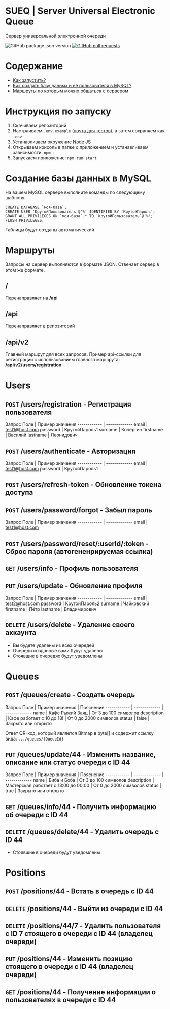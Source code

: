 # SUEQ | Server Universal Electronic Queue

Сервер универсальной электронной очереди

<p>
<img src="https://img.shields.io/github/package-json/v/NyafiRawr/SUEQ" alt="GitHub package.json version" />
<a href="https://github.com/NyafiRawr/SUEQ/pulls"><img src="https://img.shields.io/github/issues-pr/NyafiRawr/SUEQ" alt="GitHub pull requests" /></a>
<p/><p>
<p/>

# Содержание

<!--ts-->

-   [Как запустить?](./README.md#Инструкция-по-запуску)
-   [Как создать базу данных и её пользователя в MySQL?](./README.md#Создание-базы-данных-в-MySQL)
-   [Маршруты по которым можно общаться с сервером](./README.md#Маршруты)
<!--te-->

# Инструкция по запуску

1. Скачиваем репозиторий
2. Настраиваем `.env.example` ([почта для тестов](https://mailtrap.io)), а затем сохраняем как `.env`
3. Устанавливаем окружение [Node JS](https://nodejs.org/ru/download/)
4. Открываем консоль в папке с приложением и устанавливаем зависимости: `npm i`
5. Запускаем приложение: `npm run start`

# Создание базы данных в MySQL

На вашем MySQL сервере выполните команды по следующему шаблону:

```mysql
CREATE DATABASE `моя-база`;
CREATE USER 'КрутойПользователь'@'%' IDENTIFIED BY 'КрутойПароль';
GRANT ALL PRIVILEGES ON `моя-база`.* TO `КрутойПользователь`@'%';
FLUSH PRIVILEGES;
```

Таблицы будут созданы автоматический

# Маршруты

Запросы на сервер выполняются в формате JSON. Отвечает сервер в этом же формате.

## /

Перенаправляет на **/api**

## /api

Перенаправляет в репозиторий

## /api/v2

Главный маршрут для всех запросов. Пример api-ссылки для регистрации с использованием главного маршрута: **/api/v2/users/registration**

# Users

## `POST` /users/registration - Регистрация пользователя

Запрос
Поле | Пример значения
------------ | -------------
email | test1@host.com
password | КрутойПароль1
surname | Кочергин
firstname | Василий
lastname | Леонидович

## `POST` /users/authenticate - Авторизация

Запрос
Поле | Пример значения
------------ | -------------
email | test1@host.com
password | КрутойПароль1

## `POST` /users/refresh-token - Обновление токена доступа

## `POST` /users/password/forgot - Забыл пароль

Запрос
Поле | Пример значения
------------ | -------------
email | test1@host.com

## `POST` /users/password/reset/:userId/:token - Сброс пароля (автогененрируемая ссылка)

## `GET` /users/info - Профиль пользователя

## `PUT` /users/update - Обновление профиля

Запрос
Поле | Пример значения
------------ | -------------
email | test2@host.com
password | КрутойПароль2
surname | Чайковский
firstname | Пётр
lastname | Владимирович

## `DELETE` /users/delete - Удаление своего аккаунта

-   Вы будете удалены из всех очередей
-   Очереди созданные вами будут удалены
-   Стоявшие в очередях будут уведомлены

# Queues

## `POST` /queues/create - Создать очередь

Запрос
Поле | Пример значения | Пояснение
------------ | ------------- | -------------
name | Кафе Рыжий Заяц | От 3 до 100 символов
description | Кафе работает с 10 до 18! | От 0 до 2000 символов
status | false | Закрыто или открыто

Ответ
QR-код, который является Bitmap в byte[] и содержит ссылку вида: `.../queues/{QueueId}`

## `PUT` /queues/update/44 - Изменить название, описание или статус очереди с ID 44

Запрос
Поле | Пример значения | Пояснение
------------ | ------------- | -------------
name | Биба и Боба | От 3 до 100 символов
description | Мастерская работает с 13:00 до 00:00 | От 0 до 2000 символов
status | true | Закрыто или открыто

## `GET` /queues/info/44 - Получить информацию об очереди с ID 44

## `DELETE` /queues/delete/44 - Удалить очередь с ID 44

-   Стоявшие в очереди будут уведомлены

# Positions

## `POST` /positions/44 - Встать в очередь с ID 44

## `DELETE` /positions/44 - Выйти из очереди с ID 44

## `DELETE` /positions/44/7 - Удалить пользователя с ID 7 стоящего в очереди с ID 44 (владелец очереди)

## `PUT` /positions/44 - Изменить позицию стоящего в очереди с ID 44 (владелец очереди)

## `GET` /positions/44 - Получение информации о пользователях в очереди с ID 44
